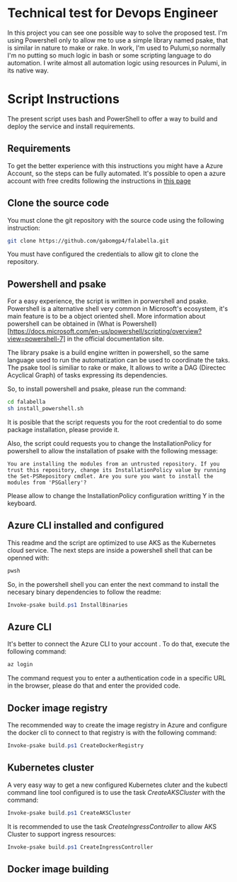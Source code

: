 # Technical test for Devops Engineer

In this project you can see one possible way to solve the proposed test. I'm using Powershell only to allow me to use a simple library named psake, that is similar in nature to make or rake. In work, I'm used to Pulumi,so normally I'm no putting so much logic in bash or some scripting language to do automation. I write almost all automation logic using resources in Pulumi, in its native way.

# Script Instructions

The present script uses bash and PowerShell to offer a way to build and deploy the service and install requirements.

## Requirements

To get the better experience with this instructions you might have a Azure Account, so the steps can be fully automated. It's possible to open a azure account with free credits following the instructions in [this page](https://azure.microsoft.com/en-us/free/)

## Clone the source code

You must clone the git repository with the source code using the following instruction:

```bash
git clone https://github.com/gabomgp4/falabella.git
```

You must have configured the credentials to allow git to clone the repository.

## Powershell and psake

For a easy experience, the script is written in porwershell and psake. Powershell is a alternative shell very common in Microsoft's ecosystem, it's main feature is to be a object oriented shell. More information about powershell can be obtained in (What is Powershell)[https://docs.microsoft.com/en-us/powershell/scripting/overview?view=powershell-7] in the official documentation site.

The library psake is a build engine written in powershell, so the same language used to run the automatization can be used to coordinate the taks. The psake tool is similiar to rake or make, It allows to write a DAG (Directec Acyclical Graph) of tasks expressing its dependencies.

So, to install powershell and psake, please run the command:

```bash
cd falabella
sh install_powershell.sh
```

It is posible that the script requests you for the root credential to do some package installation, please provide it.

Also, the script could requests you to change the InstallationPolicy for powershell to allow the installation of psake with the following message:

    You are installing the modules from an untrusted repository. If you trust this repository, change its InstallationPolicy value by running the Set-PSRepository cmdlet. Are you sure you want to install the modules from 'PSGallery'?


Please allow to change the InstallationPolicy configuration writting Y in the keyboard.

## Azure CLI installed and configured
This readme and the script are optimized to use AKS as the Kubernetes cloud service. The next steps are inside a powershell shell that can be openned with:

```bash
pwsh
```

So, in the powershell shell you can enter the next command to install the necesary binary dependencies to follow the readme:

```powershell
Invoke-psake build.ps1 InstallBinaries
```

## Azure CLI

It's better to connect the Azure CLI to your account . To do that, execute the following command:

```powershell
az login
```

The command request you to enter a authentication code in a specific URL in the browser, please do that and enter the provided code.

## Docker image registry

The recommended way to create the image registry in Azure and configure the docker cli to connect to that registry is with the following command:

```powershell
Invoke-psake build.ps1 CreateDockerRegistry
```

## Kubernetes cluster


A very easy way to get a new configured Kubernetes cluter and the kubectl command line tool configured is to use the task *CreateAKSCluster* with the command:

```powershell
Invoke-psake build.ps1 CreateAKSCluster
```

It is recommended to use the task *CreateIngressController* to allow AKS Cluster to support ingress resources:

```powershell
Invoke-psake build.ps1 CreateIngressController
```

## Docker image building

